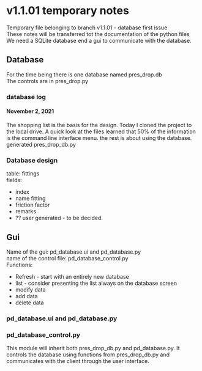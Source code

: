 # v1.1.01 temporary notes
Temporary file belonging to branch v1.1.01 - database first issue  
These notes will be transferred tot the documentation of the python files  
We need a SQLite database end a gui to communicate with the database.  
## Database
For the time being there is one database named pres_drop.db  
The controls are in pres_drop.py
### database log
#### November 2, 2021
The shopping list is the basis for the design. Today I cloned the project to the local drive. A quick look at the files 
learned that 50% of the information is the command line interface menu. the rest is about using the database.  
generated pres_drop_db.py

### Database design
table: fittings   
fields:
- index
- name fitting
- friction factor
- remarks
- ?? user generated - to be decided.
## Gui
Name of the gui: pd_database.ui and pd_database.py  
name of the control file: pd_database_control.py  
Functions:
- Refresh - start with an entirely new database
- list - consider presenting the list always on the database screen
- modify data
- add data
- delete data
### pd_database.ui and pd_database.py

### pd_database_control.py
This module will inherit both pres_drop_db.py and pd_database.py. It controls the database using functions from 
pres_drop_db.py and communicates with the client through the user interface. 
